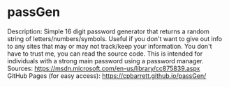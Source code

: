 # passGen  
Description: Simple 16 digit password generator that returns a random string  of letters/numbers/symbols. Useful if you don't want to give out info to any sites that may or may not track/keep your information. You don't have to trust me, you can read the source code. This is intended for individuals with a strong main password using a password manager.  
Sources:  https://msdn.microsoft.com/en-us/library/cc875839.aspx  
GitHub Pages (for easy access): https://cpbarrett.github.io/passGen/  
